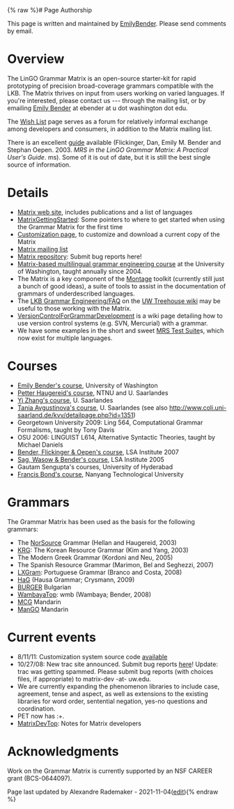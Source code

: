{% raw %}# Page Authorship

This page is written and maintained by [EmilyBender](https://blog.inductorsoftware.com/docsproto/tools/EmilyBender).
Please send comments by email.

# Overview

The LinGO Grammar Matrix is an open-source starter-kit for rapid
prototyping of precision broad-coverage grammars compatible with the
LKB. The Matrix thrives on input from users working on varied languages.
If you're interested, please contact us --- through the mailing list, or
by emailing [Emily Bender](http://faculty.washington.edu/ebender) at
ebender at u dot washington dot edu.

The [Wish List](../MatrixWishList) page serves as a forum for relatively
informal exchange among developers and consumers, in addition to the
Matrix mailing list.

There is an excellent
[guide](http://faculty.washington.edu/ebender/papers/userguide.pdf)
available (Flickinger, Dan, Emily M. Bender and Stephan Oepen. 2003.
*MRS in the LinGO Grammar Matrix: A Practical User's Guide*. ms). Some
of it is out of date, but it is still the best single source of
information.

# Details

- [Matrix web site](https://matrix.ling.washington.edu), includes
publications and a list of languages
- [MatrixGettingStarted](../MatrixGettingStarted): Some pointers to where
to get started when using the Grammar Matrix for the first time
- [Customization
page](https://matrix.ling.washington.edu/customize/matrix.cgi), to
customize and download a current copy of the Matrix
- [Matrix mailing
list](http://lists.delph-in.net/mailman/listinfo/matrix/)
- [Matrix repository](https://github.com/delph-in/matrix): Submit
bug reports here!
- [Matrix-based multilingual grammar engineering
course](http://courses.washington.edu/ling567) at the University of
Washington, taught annually since 2004.
- The Matrix is a key component of the
[Montage](http://depts.washington.edu/uwcl/Montage) toolkit
(currently still just a bunch of good ideas), a suite of tools to
assist in the documentation of grammars of underdescribed languages.
- The [LKB Grammar
Engineering/FAQ](http://depts.washington.edu/uwcl/twiki/bin/view.cgi/Main/GrammarEngineeringFAQ)
on the [UW Treehouse
wiki](http://depts.washington.edu/uwcl/twiki/bin/view.cgi/Main/WebHome)
may be useful to those working with the Matrix.
- [VersionControlForGrammarDevelopment](https://blog.inductorsoftware.com/docsproto/tools/VersionControlForGrammarDevelopment)
is a wiki page detailing how to use version control systems (e.g.
SVN, Mercurial) with a grammar.
- We have some examples in the short and sweet [MRS Test
Suite](../MatrixMrsTestSuite)s, which now exist for multiple languages.

# Courses

- [Emily Bender's course](http://courses.washington.edu/ling567),
University of Washington
- [Petter Haugereid's
course](http://www.hf.ntnu.no/hf/isk/Ansatte/petter.haugereid/grammar-course.html),
NTNU and U. Saarlandes
- [Yi Zhang's course](http://www.coli.uni-saarland.de/~yzhang/ge/), U.
Saarlandes
- [Tania Avgustinova's
course](http://www.coli.uni-saarland.de/~tania/slavigram/), U.
Saarlandes (see also
<http://www.coli.uni-saarland.de/kvv/detailpage.php?id=1351>)
- Georgetown University 2009: Ling 564, Computational Grammar
Formalisms, taught by Tony Davis
- OSU 2006: LINGUIST L614, Alternative Syntactic Theories, taught by
Michael Daniels
- [Bender, Flickinger & Oepen's
course](http://lingo.stanford.edu/courses/07/lsa/), LSA Institute
2007
- [Sag, Wasow & Bender's course](http://hpsg.stanford.edu/05inst/),
LSA Institute 2005
- Gautam Sengupta's courses, University of Hyderabad
- [Francis Bond's course](http://www3.ntu.edu.sg/home/fcbond/hg7021/),
Nanyang Technological University

# Grammars

The Grammar Matrix has been used as the basis for the following
grammars:

- The [NorSource](/NorSource) Grammar (Hellan and Haugereid, 2003)
- [KRG](https://blog.inductorsoftware.com/docsproto/grammars/KrgTop): The Korean Resource Grammar (Kim and Yang, 2003)
- The Modern Greek Grammar (Kordoni and Neu, 2005)
- The Spanish Resource Grammar (Marimon, Bel and Seghezzi, 2007)
- [LXGram](http://nlxgroup.di.fc.ul.pt/lxgram/): Portuguese Grammar
(Branco and Costa, 2008)
- [HaG](http://chefpferd.ikp.uni-bonn.de:8105/logon) (Hausa Grammar;
Crysmann, 2009)
- [BURGER](http://www.bultreebank.org/BURGER/index.html) Bulgarian
- [WambayaTop](https://blog.inductorsoftware.com/docsproto/grammars/WambayaTop): wmb (Wambaya; Bender, 2008)
- [MCG](http://mcg.opendfki.de/) Mandarin
- [ManGO](https://blog.inductorsoftware.com/docsproto/grammars/MandarinGrammarOnline)
Mandarin

# Current events

- 8/11/11: Customization system source code
[available](http://www.delph-in.net/matrix/#where)
- 10/27/08: New trac site announced. Submit bug reports
[here](http://lemur.ling.washington.edu/trac/matrix)! Update: trac
was getting spammed. Please submit bug reports (with choices files,
if appropriate) to matrix-dev -at- uw.edu.
- We are currently expanding the phenomenon libraries to include case,
agreement, tense and aspect, as well as extensions to the existing
libraries for word order, sentential negation, yes-no questions and
coordination.
- PET now has :+.
- [MatrixDevTop](../MatrixDevTop): Notes for Matrix developers

# Acknowledgments

Work on the Grammar Matrix is currently supported by an NSF CAREER grant
(BCS-0644097).

Page last updated by Alexandre Rademaker - 2021-11-04([edit](https://github.com/delph-in/docs/wiki/MatrixTop/_edit)){% endraw %}